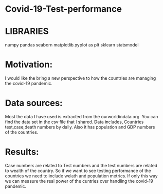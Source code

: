 # Covid-19-Test-performance

# LIBRARIES
numpy
pandas
seaborn
matplotlib.pyplot as plt
sklearn
statsmodel


# Motivation:
I would like the bring a new perspective to how the countries are managing the covid-19 pandemic.

# Data sources:
Most the data I have used is extracted from the ourworldindata.org.
You can find the data set in the csv file that I shared.
Data includes, Countries test,case,death numbers by daily. Also it has population and GDP numbers of the countries.

# Results:
Case numbers are related to Test numbers and the test numbers are related to wealth of the country.
So if we want to see testing performance of the countries we need to include welath and population metrics. If only this way we can measure the real power of the cuntries over handling the covid-19 pandemic.
